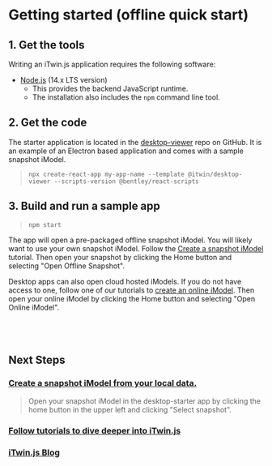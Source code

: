# Getting started (offline quick start)

## 1. Get the tools

Writing an iTwin.js application requires the following software:

- [Node.js](https://nodejs.org) (14.x LTS version)
  - This provides the backend JavaScript runtime.
  - The installation also includes the `npm` command line tool.

## 2. Get the code

The starter application is located in the [desktop-viewer](https://github.com/iTwin/viewer/tree/master/packages/modules/cra-template-desktop-viewer) repo on GitHub. It is an example of an Electron based application and comes with a sample snapshot iModel.

> `npx create-react-app my-app-name --template @itwin/desktop-viewer --scripts-version @bentley/react-scripts`

## 3. Build and run a sample app

> `npm start`

The app will open a pre-packaged offline snapshot iModel. You will likely want to use your own snapshot iModel. Follow the [Create a snapshot iModel]($docs/learning/tutorials/create-test-imodel-offline) tutorial. Then open your snapshot by clicking the Home button and selecting "Open Offline Snapshot".

Desktop apps can also open cloud hosted iModels. If you do not have access to one, follow one of our tutorials to [create an online iModel]($docs/learning/tutorials/index.md). Then open your online iModel by clicking the Home button and selecting "Open Online iModel".

&nbsp;
&nbsp;
---

## Next Steps

### [Create a snapshot iModel from your local data.]($docs/learning/tutorials/create-test-imodel-offline.md)

> Open your snapshot iModel in the desktop-starter app by clicking the home button in the upper left and clicking "Select snapshot".

### [Follow tutorials to dive deeper into iTwin.js]($docs/learning/tutorials/index.md)

### [iTwin.js Blog](https://medium.com/itwinjs)

<style>
  article#main h3:after {
    display: none;
  }
  blockquote {
    margin-top: 0px;
    margin-bottom: 0px;
  }
  blockquote > p {
    margin-bottom: 6px;
  }
</style>
